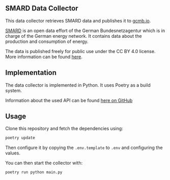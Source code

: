 ## SMARD Data Collector

This data collector retrieves SMARD data and publishes it to [gcmb.io](https://gcmb.io).

[SMARD](https://www.smard.de/en) is an open data effort of the German Bundesnetzagentur
which is in charge of the German energy network. It contains data about the production 
and consumption of energy.

The data is published freely for public use under the CC BY 4.0 license. More information
can be found [here](https://www.smard.de/en/datennutzung).

## Implementation

The data collector is implemented in Python. It uses Poetry as a build system.

Information about the used API can be found [here on GitHub](https://github.com/bundesAPI/smard-api)

## Usage

Clone this repository and fetch the dependencies using:

```bash
poetry update
```

Then configure it by copying the `.env.template` to `.env` and configuring the values.

You can then start the collector with:

```bash
poetry run python main.py
```
